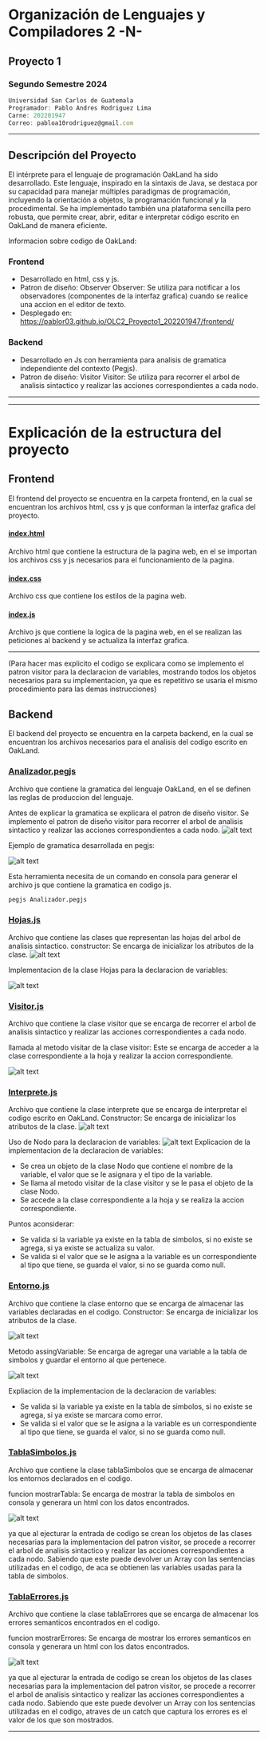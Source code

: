 # Organización de Lenguajes y Compiladores 2 -N-
## Proyecto 1
### Segundo Semestre 2024
```js
Universidad San Carlos de Guatemala
Programador: Pablo Andres Rodriguez Lima
Carne: 202201947
Correo: pabloa10rodriguez@gmail.com
```
---
## Descripción del Proyecto
El intérprete para el lenguaje de programación OakLand ha sido desarrollado. Este lenguaje, inspirado en la sintaxis de Java, se destaca por su capacidad para manejar múltiples paradigmas de programación, incluyendo la orientación a objetos, la programación funcional y la procedimental. Se ha implementado también una plataforma sencilla pero robusta, que permite crear, abrir, editar e interpretar código escrito en OakLand de manera eficiente.

Informacion sobre codigo de OakLand:

### Frontend
- Desarrollado en html, css y js.
- Patron de diseño: Observer
    Observer: Se utiliza para notificar a los observadores (componentes de la interfaz grafica) cuando se realice una accion en el editor de texto.
- Desplegado en: https://pablor03.github.io/OLC2_Proyecto1_202201947/frontend/ 

### Backend
- Desarrollado en Js con herramienta para analisis de gramatica independiente del contexto (Pegjs).
- Patron de diseño: Visitor
    Visitor: Se utiliza para recorrer el arbol de analisis sintactico y realizar las acciones correspondientes a cada nodo.

---

---

# Explicación de la estructura del proyecto

## Frontend 
El frontend del proyecto se encuentra en la carpeta frontend, en la cual se encuentran los archivos html, css y js que conforman la interfaz grafica del proyecto.

#### [index.html](https://github.com/PabloR03/OLC2_Proyecto1_202201947/blob/main/frontend/index.html) 
Archivo html que contiene la estructura de la pagina web, en el se importan los archivos css y js necesarios para el funcionamiento de la pagina.

#### [index.css](https://github.com/PabloR03/OLC2_Proyecto1_202201947/blob/main/frontend/index.css)
Archivo css que contiene los estilos de la pagina web.

#### [index.js](https://github.com/PabloR03/OLC2_Proyecto1_202201947/blob/main/frontend/index.js) 

Archivo js que contiene la logica de la pagina web, en el se realizan las peticiones al backend y se actualiza la interfaz grafica.

---
(Para hacer mas explicito el codigo se explicara como se implemento el patron visitor para la declaracion de variables, mostrando todos los objetos necesarios para su implementacion, ya que es repetitivo se usaria  el mismo procedimiento para las demas instrucciones)
## Backend

El backend del proyecto se encuentra en la carpeta backend, en la cual se encuentran los archivos necesarios para el analisis del codigo escrito en OakLand.

### [Analizador.pegjs](https://github.com/PabloR03/OLC2_Proyecto1_202201947/blob/main/backend/Analizador.pegjs)

Archivo que contiene la gramatica del lenguaje OakLand, en el se definen las reglas de produccion del lenguaje.

Antes de explicar la gramatica se explicara el patron de diseño visitor.
Se implemento el patron de diseño visitor para recorrer el arbol de analisis sintactico y realizar las acciones correspondientes a cada nodo.
![alt text](image-10.png)

Ejemplo de gramatica desarrollada en pegjs:

![alt text](image-14.png)

Esta herramienta necesita de un comando en consola para generar el archivo js que contiene la gramatica en codigo js.


```bash
pegjs Analizador.pegjs

```
### [Hojas.js](https://github.com/PabloR03/OLC2_Proyecto1_202201947/blob/main/backend/Hojas/Hojas.js)
Archivo que contiene las clases que representan las hojas del arbol de analisis sintactico.
constructor: Se encarga de inicializar los atributos de la clase.
![alt text](image-9.png)

Implementacion de la clase Hojas para la declaracion de variables:

![alt text](image-11.png)

### [Visitor.js](https://github.com/PabloR03/OLC2_Proyecto1_202201947/blob/main/backend/Patron/Visitor.js)
Archivo que contiene la clase visitor que se encarga de recorrer el arbol de analisis sintactico y realizar las acciones correspondientes a cada nodo.

llamada al metodo visitar de la clase visitor:
Este se encarga de acceder a la clase correspondiente a la hoja y realizar la accion correspondiente.

![alt text](image-12.png)

### [Interprete.js](https://github.com/PabloR03/OLC2_Proyecto1_202201947/blob/main/backend/Interprete.js)
Archivo que contiene la clase interprete que se encarga de interpretar el codigo escrito en OakLand.
Constructor: Se encarga de inicializar los atributos de la clase.
![alt text](image-13.png)

Uso de Nodo para la declaracion de variables:
![alt text](image-15.png)
Explicacion de la implementacion de la declaracion de variables:
- Se crea un objeto de la clase Nodo que contiene el nombre de la variable, el valor que se le asignara y el tipo de la variable.
- Se llama al metodo visitar de la clase visitor y se le pasa el objeto de la clase Nodo.
- Se accede a la clase correspondiente a la hoja y se realiza la accion correspondiente.

Puntos aconsiderar:
- Se valida si la variable ya existe en la tabla de simbolos, si no existe se agrega, si ya existe se actualiza su valor.
- Se valida si el valor que se le asigna a la variable es un correspondiente al tipo que tiene, se guarda el valor, si no se guarda como null.

### [Entorno.js](https://github.com/PabloR03/OLC2_Proyecto1_202201947/blob/main/backend/oakLand/Entorno/Entorno.js)
Archivo que contiene la clase entorno que se encarga de almacenar las variables declaradas en el codigo.
Constructor: Se encarga de inicializar los atributos de la clase.

![alt text](image-17.png)

Metodo assingVariable: Se encarga de agregar una variable a la tabla de simbolos y guardar el entorno al que pertenece.

![alt text](image-16.png)

Expliacion de la implementacion de la declaracion de variables:
- Se valida si la variable ya existe en la tabla de simbolos, si no existe se agrega, si ya existe se marcara como error.
- Se valida si el valor que se le asigna a la variable es un correspondiente al tipo que tiene, se guarda el valor, si no se guarda como null.

### [TablaSimbolos.js](https://github.com/PabloR03/OLC2_Proyecto1_202201947/blob/main/frontend/ManejadorArchivos.js)
Archivo que contiene la clase tablaSimbolos que se encarga de almacenar los entornos declarados en el codigo.

funcion mostrarTabla: Se encarga de mostrar la tabla de simbolos en consola y generara un html con los datos encontrados.

![alt text](image-18.png)

ya que al ejecturar la entrada de codigo se crean los objetos de las clases necesarias para la implementacion del patron visitor, se procede a recorrer el arbol de analisis sintactico y realizar las acciones correspondientes a cada nodo. Sabiendo que este puede devolver un Array con las sentencias utilizadas en el codigo, de aca se obtienen las variables usadas para la tabla de simbolos.

### [TablaErrores.js](https://github.com/PabloR03/OLC2_Proyecto1_202201947/blob/main/frontend/ManejadorArchivos.js)
Archivo que contiene la clase tablaErrores que se encarga de almacenar los errores semanticos encontrados en el codigo.

funcion mostrarErrores: Se encarga de mostrar los errores semanticos en consola y generara un html con los datos encontrados.

![alt text](image-19.png)

ya que al ejecturar la entrada de codigo se crean los objetos de las clases necesarias para la implementacion del patron visitor, se procede a recorrer el arbol de analisis sintactico y realizar las acciones correspondientes a cada nodo. Sabiendo que este puede devolver un Array con los sentencias utilizadas en el codigo, atraves de un catch que captura los errores es el valor de los que son mostrados.

---


